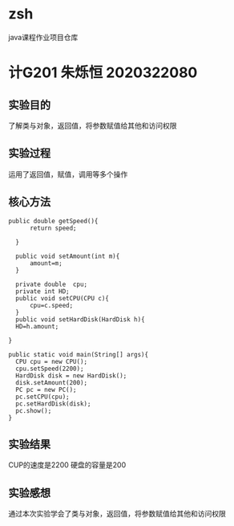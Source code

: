 # zsh
java课程作业项目仓库

# 计G201 朱烁恒 2020322080

## 实验目的
  了解类与对象，返回值，将参数赋值给其他和访问权限

## 实验过程
  运用了返回值，赋值，调用等多个操作

## 核心方法
  ```
  public double getSpeed(){
		return speed;
		
	}
  ```
  ```
  	public void setAmount(int m){
		amount=m;
	}
  ```
  ```
  	private double  cpu;
	private int HD;
	public void setCPU(CPU c){
		cpu=c.speed;
	}
	public void setHardDisk(HardDisk h){
	HD=h.amount;

}
  ```
  ```
  public static void main(String[] args){
	CPU cpu = new CPU();
	cpu.setSpeed(2200);
	HardDisk disk = new HardDisk();
	disk.setAmount(200);
	PC pc = new PC();
	pc.setCPU(cpu);
	pc.setHardDisk(disk);
	pc.show();
}
  ```
## 实验结果
CUP的速度是2200
硬盘的容量是200


## 实验感想
通过本次实验学会了类与对象，返回值，将参数赋值给其他和访问权限
